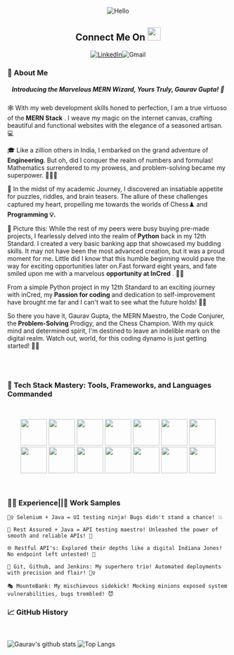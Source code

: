 <p align="center"><img alt="Hello" src="https://camo.githubusercontent.com/2d97fc6917462d31a885631ec887824db6974df46eccea2ae131ff3ece798a0a/68747470733a2f2f63617073756c652d72656e6465722e76657263656c2e6170702f6170693f747970653d776176696e6726636f6c6f723d6772616469656e7426746578743d48656c6c6f21266865696768743d3130302673656374696f6e3d686561646572"></p>

<h2 align="center">Connect Me On <img alt="" height="30px" src="https://github.com/pygau14/pygau14/assets/76560967/fa1e4ab1-3b3e-4efc-ab60-f78b9cbb6b7d"></h2>
<p align="center"><a href="https://www.linkedin.com/in/gaurav-gupta-b47a85185/"><img alt="LinkedIn" src="https://github.com/pygau14/pygau14/assets/76560967/20c23b31-79e1-47e2-85ad-c0ac3393208d"></a><img src="https://github.com/pygau14/pygau14/assets/76560967/3e7f97ab-99de-40ca-abc2-cf3f3563d3a6" alt="Gmail"></p>

<h3>🚀 About Me </h3>
<h5 align="center">Introducing the Marvelous MERN Wizard, Yours Truly, Gaurav Gupta! 🎉</h5>
<p>🕸️ With my web development skills honed to perfection, I am a true virtuoso of the<strong> MERN Stack</strong> . I weave my magic on the internet canvas, crafting beautiful and functional websites with the elegance of a seasoned artisan. 💻</p>

<p>🎓 Like a zillion others in India, I embarked on the grand adventure of<strong> Engineering</strong>. But oh, did I conquer the realm of numbers and formulas! Mathematics surrendered to my prowess, and problem-solving became my superpower. 🔢🦸‍♂️</p>

<p>🧩 In the midst of my academic Journey, I discovered an insatiable appetite for puzzles, riddles, and brain teasers. The allure of these challenges captured my heart, propelling me towards the worlds of Chess♟️ and <strong>Programming 💡.</strong>  </p>

<p>🐍 Picture this: While the rest of my peers were busy buying pre-made projects, I fearlessly delved into the realm of<strong> Python</strong>  back in my 12th Standard. I created a very basic banking app that showcased my budding skills. It may not have been the most advanced creation, but it was a proud moment for me. Little did I know that this humble beginning would pave the way for exciting opportunities later on.Fast forward eight years, and fate smiled upon me with a marvelous <strong>opportunity at InCred</strong> .  💪🚀</p>

<p>From a simple Python project in my 12th Standard to an exciting journey with inCred, my<strong> Passion for coding</strong>  and dedication to self-improvement have brought me far and I can't wait to see what the future holds! 🌈🔥</p>

<p>So there you have it, Gaurav Gupta, the MERN Maestro, the Code Conjurer, the<strong> Problem-Solving</strong>  Prodigy, and the Chess Champion. With my quick mind and determined spirit, I'm destined to leave an indelible mark on the digital realm. Watch out, world, for this coding dynamo is just getting started! 💪✨</p>



<br />
<br />
<h3>🔧 Tech Stack Mastery: Tools, Frameworks, and Languages Commanded</h3>
<br/>
<p align="center">
<img height="60px" width="60px" src="https://cdn.jsdelivr.net/gh/devicons/devicon/icons/html5/html5-original-wordmark.svg" />
<img height="60px" width="60px" src="https://cdn.jsdelivr.net/gh/devicons/devicon/icons/css3/css3-original-wordmark.svg" />
<img height="60px" width="60px" src="https://cdn.jsdelivr.net/gh/devicons/devicon/icons/javascript/javascript-original.svg" />
<img height="60px" width="60px" src="https://cdn.jsdelivr.net/gh/devicons/devicon/icons/react/react-original-wordmark.svg" />
<img height="60px" width="60px" src="https://cdn.jsdelivr.net/gh/devicons/devicon/icons/redux/redux-original.svg" />
<img height="60px" width="60px" src="https://cdn.jsdelivr.net/gh/devicons/devicon/icons/typescript/typescript-original.svg" />
<img height="60px" width="60px" src="https://cdn.jsdelivr.net/gh/devicons/devicon/icons/nodejs/nodejs-original-wordmark.svg" />
<img height="60px" width="60px" src="https://cdn.jsdelivr.net/gh/devicons/devicon/icons/express/express-original-wordmark.svg" />
<img height="60px" width="60px" src="https://cdn.jsdelivr.net/gh/devicons/devicon/icons/jenkins/jenkins-original.svg" />
<img height="60px" width="60px" src="https://cdn.jsdelivr.net/gh/devicons/devicon/icons/bootstrap/bootstrap-original-wordmark.svg" />
<img height="60px" width="60px" src="https://cdn.jsdelivr.net/gh/devicons/devicon/icons/kubernetes/kubernetes-plain-wordmark.svg" />
<img height="60px" width="60px" src="https://cdn.jsdelivr.net/gh/devicons/devicon/icons/selenium/selenium-original.svg" />
<img height="60px" width="60px" src="https://cdn.jsdelivr.net/gh/devicons/devicon/icons/postgresql/postgresql-original-wordmark.svg" />
<img height="60px" width="60px" src="https://cdn.jsdelivr.net/gh/devicons/devicon/icons/mongodb/mongodb-original-wordmark.svg" />
          
                 
</p>

 <br />         
<h3>👨‍💻 Experience<bold>||</bold>📂 Work Samples</h3>

    🕵️‍♀️ Selenium + Java = UI testing ninja! Bugs didn't stand a chance! 💥

    🚀 Rest Assured + Java = API testing maestro! Unleashed the power of smooth and reliable APIs! 🎉

    🌐 Restful API's: Explored their depths like a digital Indiana Jones! No endpoint left untested! 🔎

    🐙 Git, Github, and Jenkins: My superhero trio! Automated deployments with precision and flair! 🦸‍♀️

    🎭 MounteBank: My mischievous sidekick! Mocking minions exposed system vulnerabilities, bugs trembled! 😈


<h3>📈 GitHub History </h3>
<br />
<!--START_SECTION:waka-->
<!--END_SECTION:waka-->
   
   ![Gaurav's github stats](https://github-readme-stats.vercel.app/api?username=pygau14&show_icons=true&theme=radical)
   ![Top Langs](https://github-readme-stats.vercel.app/api/top-langs/?username=pygau14&langs_count=8&layout=compact)

<!---
pygau14/pygau14 is a ✨ special ✨ repository because its `README.md` (this file) appears on your GitHub profile.
You can click the Preview link to take a look at your changes.
--->
